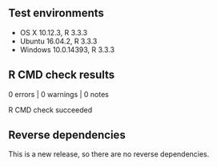 ## Test environments
* OS X 10.12.3, R 3.3.3
* Ubuntu 16.04.2, R 3.3.3
* Windows 10.0.14393, R 3.3.3

## R CMD check results

0 errors | 0 warnings | 0 notes

R CMD check succeeded

## Reverse dependencies

This is a new release, so there are no reverse dependencies.
